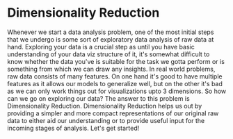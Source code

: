 # Dimensionality Reduction
Whenever we start a data analysis problem, one of the most initial steps that we undergo is some sort of exploratory data analysis of raw data at hand. Exploring your data is a crucial step as until you have basic understanding of your data viz structure of it, it's somewhat difficult to know whether the data you've is suitable for the task we gotta perform or is something from which we can draw any insights. In real world problems, raw data consists of many features. On one hand it's good to have multiple features as it allows our models to generalize well, but on the other it's bad as we can only work things out for visualizations upto 3 dimensions. So how can we go on exploring our data? The answer to this problem is Dimensionality Reduction. Dimensionality Reduction helps us out by providing a simpler and more compact representations of our original raw data to either aid our understanding or to provide useful input for the incoming stages of analysis. Let's get started!